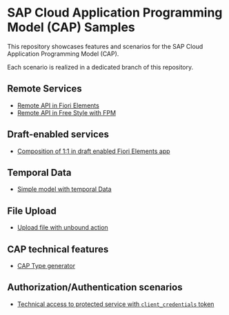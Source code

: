 # SAP Cloud Application Programming Model (CAP) Samples

This repository showcases features and scenarios for the SAP Cloud Application Programming Model (CAP).

Each scenario is realized in a dedicated branch of this repository.

## Remote Services

- [Remote API in Fiori Elements](https://github.com/stockbal/cap-samples/tree/remote-srv-fe-usage)
- [Remote API in Free Style with FPM](https://github.com/stockbal/cap-samples/tree/remote-srv-fpm)

## Draft-enabled services

- [Composition of 1:1 in draft enabled Fiori Elements app](https://github.com/stockbal/cap-samples/tree/draft-composition-of-one)

## Temporal Data

- [Simple model with temporal Data](https://github.com/stockbal/cap-samples/tree/temporal-aspect)

## File Upload

- [Upload file with unbound action](https://github.com/stockbal/cap-samples/tree/action-file-upload)

## CAP technical features

- [CAP Type generator](https://github.com/stockbal/cap-samples/tree/typer-playground)

## Authorization/Authentication scenarios

- [Technical access to protected service with `client_credentials` token](https://github.com/stockbal/cap-samples/tree/ext-technical-access)
